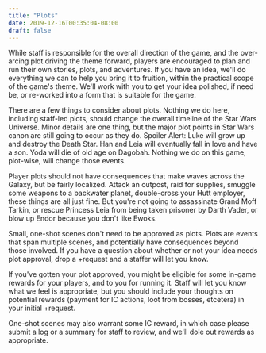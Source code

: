 ```yaml
---
title: "Plots"
date: 2019-12-16T00:35:04-08:00
draft: false
---
```


While staff is responsible for the overall direction of the game, and the over-arcing plot driving the theme forward, players are encouraged to plan and run their own stories, plots, and adventures. If you have an idea, we'll do everything we can to help you bring it to fruition, within the practical scope of the game's theme. We'll work with you to get your idea polished, if need be, or re-worked into a form that is suitable for the game.

There are a few things to consider about plots. Nothing we do here, including staff-led plots, should change the overall timeline of the Star Wars Universe. Minor details are one thing, but the major plot points in Star Wars canon are still going to occur as they do. Spoiler Alert: Luke will grow up and destroy the Death Star. Han and Leia will eventually fall in love and have a son. Yoda will die of old age on Dagobah. Nothing we do on this game, plot-wise, will change those events.

Player plots should not have consequences that make waves across the Galaxy, but be fairly localized. Attack an outpost, raid for supplies, smuggle some weapons to a backwater planet, double-cross your Hutt employer, these things are all just fine. But you're not going to assassinate Grand Moff Tarkin, or rescue Princess Leia from being taken prisoner by Darth Vader, or blow up Endor because you don't like Ewoks.

Small, one-shot scenes don't need to be approved as plots. Plots are events that span multiple scenes, and potentially have consequences beyond those involved. If you have a question about whether or not your idea needs plot approval, drop a +request and a staffer will let you know.

If you've gotten your plot approved, you might be eligible for some in-game rewards for your players, and to you for running it. Staff will let you know what we feel is appropriate, but you should include your thoughts on potential rewards (payment for IC actions, loot from bosses, etcetera) in your initial +request.

One-shot scenes may also warrant some IC reward, in which case please submit a log or a summary for staff to review, and we'll dole out rewards as appropriate.